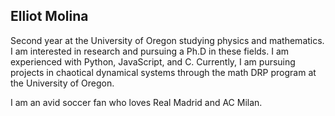 ## Elliot Molina

<!--
**elliotm24/elliotm24** is a ✨ _special_ ✨ repository because its `README.md` (this file) appears on your GitHub profile.

Here are some ideas to get you started:

- 🔭 I’m currently working on ...
- 🌱 I’m currently learning ...
- 👯 I’m looking to collaborate on ...
- 🤔 I’m looking for help with ...
- 💬 Ask me about ...
- 📫 How to reach me: ...
- 😄 Pronouns: ...
- ⚡ Fun fact: ...
-->
Second year at the University of Oregon studying physics and mathematics. I am interested in research and pursuing a Ph.D in these fields. I am experienced with Python, JavaScript, and C. Currently, I am pursuing projects in chaotical dynamical systems through the math DRP program at the University of Oregon.

I am an avid soccer fan who loves Real Madrid and AC Milan.



